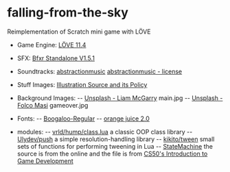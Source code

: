 # falling-from-the-sky

Reimplementation of Scratch mini game with LÖVE

- Game Engine: [LÖVE 11.4](https://love2d.org/)
- SFX: [Bfxr Standalone V1.5.1](https://www.bfxr.net/)
- Soundtracks: [abstractionmusic](http://www.abstractionmusic.com/) [abstractionmusic - license](http://abstractionmusic.com/#secLicensing)
- Stuff Images: [Illustration Source and its Policy](https://illust8.com/policy)
- Background Images:
  -- [Unsplash - Liam McGarry](https://unsplash.com/photos/4txHVae2MJ0) main.jpg
  -- [Unsplash - Folco Masi](https://unsplash.com/photos/6tbZUEqruQQ) gameover.jpg
- Fonts:
  -- [Boogaloo-Regular](https://fonts.google.com/specimen/Boogaloo?query=boogaloo)
  -- [orange juice 2.0](https://www.1001freefonts.com/orange-juice.font)

- modules:
  -- [vrld/hump/class.lua](https://github.com/vrld/hump) a classic OOP class library
  -- [Ulydev/push](https://github.com/Ulydev/push) a simple resolution-handling library
  -- [kikito/tween](https://github.com/kikito/tween.lua) small sets of functions for performing tweening in Lua
  -- [StateMachine](https://howtomakeanrpg.com/) the source is from the online and the file is from [CS50's Introduction to Game Development](https://cs50.harvard.edu/games/2018/)
